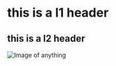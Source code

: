 # this is a l1 header
## this is a l2 header
![Image of anything](https://octodex.github.com/images/yaktocat.png)
